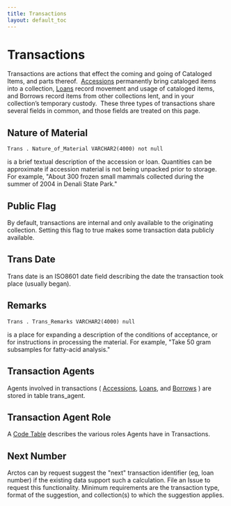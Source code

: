 ```yaml
---
title: Transactions
layout: default_toc
---
```


# Transactions


Transactions are actions that effect the coming and going of Cataloged
Items, and parts thereof. 
[Accessions](/documentation/accession.html)
permanently bring cataloged items into a collection,
[Loans](/documentation/loans/) record
movement and usage of cataloged items, and Borrows record items from
other collections lent, and in your collection’s temporary custody. 
These three types of transactions share several fields in common, and
those fields are treated on this page.



## Nature of Material

`Trans . Nature_of_Material VARCHAR2(4000) not null`


 is a brief textual description of the accession
or loan. Quantities can be approximate if accession material is not
being unpacked prior to storage. For example, "About 300 frozen small
mammals collected during the summer of 2004 in Denali State Park."

## Public Flag

By default, transactions are internal and only available to the originating collection. Setting this flag to true
makes some transaction data publicly available.

## Trans Date

Trans date is an ISO8601 date field describing the date the transaction took place (usually began).

## Remarks

`Trans . Trans_Remarks VARCHAR2(4000) null`


 is a place for expanding a description of the conditions of
acceptance, or for instructions in processing the material. For example,
"Take 50 gram subsamples for fatty-acid analysis."

## Transaction Agents

Agents involved in transactions (
[Accessions](/documentation/accession.html), 
[Loans](/documentation/loans.html), and [Borrows](/documentation/borrows.html) ) are stored in table trans_agent.


## Transaction Agent Role

A [Code Table](http://arctos.database.museum/info/ctDocumentation.cfm?table=CTTRANS_AGENT_ROLE) describes the various roles
Agents have in Transactions.

## Next Number

Arctos can by request suggest the "next" transaction identifier (eg, loan number) if the existing data support such a calculation. File an Issue to request this functionality. Minimum requirements are the transaction type, format of the suggestion, and collection(s) to which the suggestion applies.
